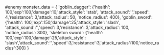 #enemy
monster_data = {
    'goblin_dagger': {'health': 100,'exp':100,'damage':10,'attack_style': 'stab', 'attack_sound':'','speed': 4,'resistance': 3,'attack_radius': 50, 'notice_radius': 400},
    'goblin_sword': {'health': 100,'exp':150,'damage':25,'attack_style': 'slash', 'attack_sound':'','speed': 3,'resistance': 3,'attack_radius': 100, 'notice_radius': 300},
     'skeleton sword': {'health': 100,'exp':100,'damage':25,'attack_style': 'slash','attack_sound':'','speed':3,'resistance':3,'attack_radius':100,'notice_radius':300}
}
